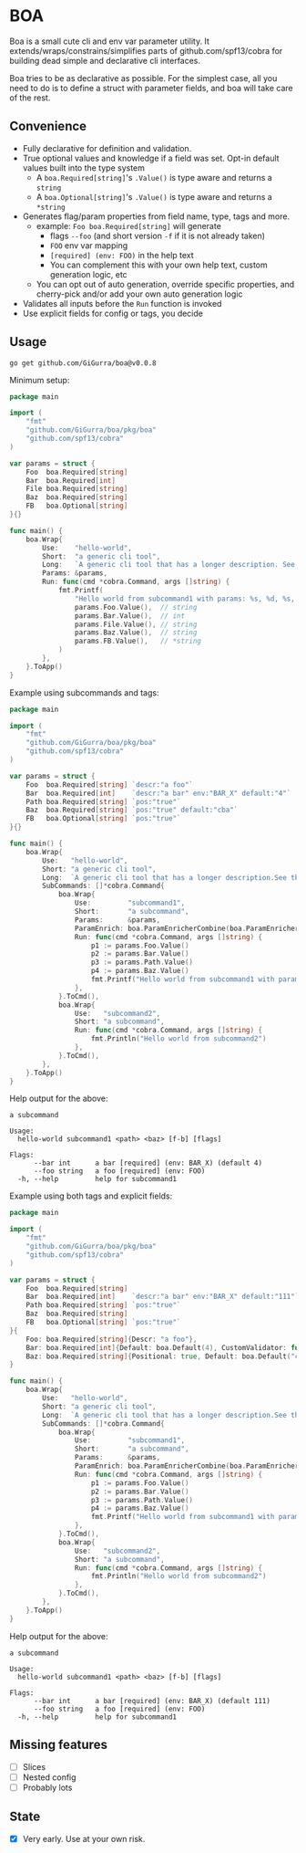 # BOA

Boa is a small cute cli and env var parameter utility. It extends/wraps/constrains/simplifies parts of
github.com/spf13/cobra for building dead simple and declarative cli interfaces.

Boa tries to be as declarative as possible. For the simplest case, all you need to do is to define a struct with
parameter fields, and boa will take care of the rest.

## Convenience

* Fully declarative for definition and validation.
* True optional values and knowledge if a field was set. Opt-in default values built into the type system
    * A `boa.Required[string]`'s `.Value()` is type aware and returns a `string`
    * A `boa.Optional[string]`'s `.Value()` is type aware and returns a `*string`
* Generates flag/param properties from field name, type, tags and more.
    * example: `Foo boa.Required[string]` will generate
        * flags `--foo` (and short version `-f` if it is not already taken)
        * `FOO` env var mapping
        * `[required] (env: FOO)` in the help text
        * You can complement this with your own help text, custom generation logic, etc
    * You can opt out of auto generation, override specific properties, and cherry-pick and/or add your own auto generation logic
* Validates all inputs before the `Run` function is invoked
* Use explicit fields for config or tags, you decide

## Usage

`go get github.com/GiGurra/boa@v0.0.8`

Minimum setup:

```go
package main

import (
	"fmt"
	"github.com/GiGurra/boa/pkg/boa"
	"github.com/spf13/cobra"
)

var params = struct {
	Foo  boa.Required[string]
	Bar  boa.Required[int]
	File boa.Required[string]
	Baz  boa.Required[string]
	FB   boa.Optional[string]
}{}

func main() {
	boa.Wrap{
		Use:    "hello-world",
		Short:  "a generic cli tool",
		Long:   `A generic cli tool that has a longer description. See the README.MD for more information`,
		Params: &params,
		Run: func(cmd *cobra.Command, args []string) {
			fmt.Printf(
				"Hello world from subcommand1 with params: %s, %d, %s, %s, %v\n",
				params.Foo.Value(),  // string
				params.Bar.Value(),  // int
				params.File.Value(), // string
				params.Baz.Value(),  // string
				params.FB.Value(),   // *string
			)
		},
	}.ToApp()
}

```


Example using subcommands and tags:

```go
package main

import (
	"fmt"
	"github.com/GiGurra/boa/pkg/boa"
	"github.com/spf13/cobra"
)

var params = struct {
	Foo  boa.Required[string] `descr:"a foo"`
	Bar  boa.Required[int]    `descr:"a bar" env:"BAR_X" default:"4"`
	Path boa.Required[string] `pos:"true"`
	Baz  boa.Required[string] `pos:"true" default:"cba"`
	FB   boa.Optional[string] `pos:"true"`
}{}

func main() {
	boa.Wrap{
		Use:   "hello-world",
		Short: "a generic cli tool",
		Long:  `A generic cli tool that has a longer description.See the README.MD for more information`,
		SubCommands: []*cobra.Command{
			boa.Wrap{
				Use:         "subcommand1",
				Short:       "a subcommand",
				Params:      &params,
				ParamEnrich: boa.ParamEnricherCombine(boa.ParamEnricherName, boa.ParamEnricherEnv),
				Run: func(cmd *cobra.Command, args []string) {
					p1 := params.Foo.Value()
					p2 := params.Bar.Value()
					p3 := params.Path.Value()
					p4 := params.Baz.Value()
					fmt.Printf("Hello world from subcommand1 with params: %s, %d, %s, %s\n", p1, p2, p3, p4)
				},
			}.ToCmd(),
			boa.Wrap{
				Use:   "subcommand2",
				Short: "a subcommand",
				Run: func(cmd *cobra.Command, args []string) {
					fmt.Println("Hello world from subcommand2")
				},
			}.ToCmd(),
		},
	}.ToApp()
}

```

Help output for the above:

```
a subcommand

Usage:
  hello-world subcommand1 <path> <baz> [f-b] [flags]

Flags:
      --bar int      a bar [required] (env: BAR_X) (default 4)
      --foo string   a foo [required] (env: FOO)
  -h, --help         help for subcommand1
```

Example using both tags and explicit fields:

```go
package main

import (
	"fmt"
	"github.com/GiGurra/boa/pkg/boa"
	"github.com/spf13/cobra"
)

var params = struct {
	Foo  boa.Required[string]
	Bar  boa.Required[int]    `descr:"a bar" env:"BAR_X" default:"111"`
	Path boa.Required[string] `pos:"true"`
	Baz  boa.Required[string]
	FB   boa.Optional[string] `pos:"true"`
}{
	Foo: boa.Required[string]{Descr: "a foo"},                                                          // add additional info if you like. This means we get "a foo [required] (env: FOO)" in the help text
	Bar: boa.Required[int]{Default: boa.Default(4), CustomValidator: func(x int) error { return nil }}, // optional custom validation logic
	Baz: boa.Required[string]{Positional: true, Default: boa.Default("cba")},                           // positional arguments
}

func main() {
	boa.Wrap{
		Use:   "hello-world",
		Short: "a generic cli tool",
		Long:  `A generic cli tool that has a longer description.See the README.MD for more information`,
		SubCommands: []*cobra.Command{
			boa.Wrap{
				Use:         "subcommand1",
				Short:       "a subcommand",
				Params:      &params,
				ParamEnrich: boa.ParamEnricherCombine(boa.ParamEnricherName, boa.ParamEnricherEnv),
				Run: func(cmd *cobra.Command, args []string) {
					p1 := params.Foo.Value()
					p2 := params.Bar.Value()
					p3 := params.Path.Value()
					p4 := params.Baz.Value()
					fmt.Printf("Hello world from subcommand1 with params: %s, %d, %s, %s\n", p1, p2, p3, p4)
				},
			}.ToCmd(),
			boa.Wrap{
				Use:   "subcommand2",
				Short: "a subcommand",
				Run: func(cmd *cobra.Command, args []string) {
					fmt.Println("Hello world from subcommand2")
				},
			}.ToCmd(),
		},
	}.ToApp()
}

```

Help output for the above:

```
a subcommand

Usage:
  hello-world subcommand1 <path> <baz> [f-b] [flags]

Flags:
      --bar int      a bar [required] (env: BAR_X) (default 111)
      --foo string   a foo [required] (env: FOO)
  -h, --help         help for subcommand1
```

## Missing features

- [ ] Slices
- [ ] Nested config
- [ ] Probably lots

## State

- [x] Very early. Use at your own risk.
